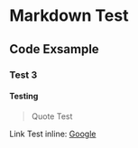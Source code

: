 # Markdown Test

## Code Exsample

### Test 3

#### Testing

> Quote Test



Link Test inline: [Google](www.google.com)
